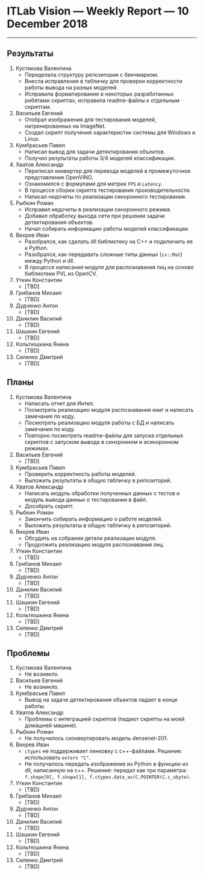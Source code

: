 ﻿# ITLab Vision — Weekly Report — 10 December 2018

----------------

## Результаты

  1. Кустикова Валентина
     - Переделала структуру репозитория с бенчмарком.
     - Внесла исправления в табличку для проверки корректности работы
       вывода на разных моделей.
     - Исправила форматирование в некоторых разработанных ребятами скриптах,
       исправила readme-файлы к отдельным скриптам.
  1. Васильев Евгений
     - Отобрал изображения для тестирования моделей, натренированных
       на ImageNet.
     - Создал скрипт получения характеристик системы для Windows и Linux.
  1. Кумбрасьев Павел
     - Написал вывод для задачи детектирования объектов.
     - Получил результаты работы 3/4 моделей классификации.
  1. Хватов Александр
     - Переписал конвертер для перевода моделей в промежуточное
       представление OpenVINO.
     - Ознакомился с формулами для метрик `FPS` и `Latency`.
     - В процессе сборки скрипта тестирования производительности.
     - Написал недочеты по реализации синхронного тестирования.
  1. Рыбкин Роман
     - Исправил недочеты в реализации синхронного режима.
     - Добавил обработку выхода сети при решении задачи детектирования
       объектов.
     - Начал собирать информацию работы моделей классификации.
  1. Вихрев Иван
     - Разобрался, как сделать dll библиотеку на C++ и подключить
       ее к Python.
     - Разобрался, как передавать сложные типы данных (`cv::Mat`)
       между Python и dll.
     - В процессе написания модуля для распознавания лиц на основе
       библиотеки PVL из OpenCV.
  1. Уткин Константин
     - [TBD]
  1. Грибанов Михаил
     - [TBD]
  1. Дудченко Антон
     - [TBD]
  1. Данилин Василий
     - [TBD]
  1. Шашкин Евгений
     - [TBD]
  1. Кольтюшкина Янина
     - [TBD]
  1. Силенко Дмитрий
     - [TBD]

## Планы

  1. Кустикова Валентина
     - Написать отчет для Интел.
     - Посмотреть реализацию модуля распознавания книг и написать
       замечания по коду.
     - Посмотреть реализацию модуля работы с БД и написать замечания
       по коду.
     - Повторно посмотреть readme-файлы для запуска отдельных скриптов
       с запуском вывода в синхронном и асинхронном режимах.
  1. Васильев Евгений
     - [TBD]
  1. Кумбрасьев Павел
     - Проверить корректность работы моделей.
     - Выложить результаты в общую табличку в репозиторий.
  1. Хватов Александр
     - Написать модуль обработки полученных данных с тестов и модуль
       вывода данных о тестировании в файл.
     - Дособрать скрипт.
  1. Рыбкин Роман
     - Закончить собирать информацию о работе моделей.
     - Выложить результаты в общую табличку в репозиторий.
  1. Вихрев Иван
     - Обсудить на собрании детали реализации модуля.
     - Продолжить реализацию модуля распознавания лиц.
  1. Уткин Константин
     - [TBD]
  1. Грибанов Михаил
     - [TBD]
  1. Дудченко Антон
     - [TBD]
  1. Данилин Василий
     - [TBD]
  1. Шашкин Евгений
     - [TBD]
  1. Кольтюшкина Янина
     - [TBD]
  1. Силенко Дмитрий
     - [TBD]
     

## Проблемы

  1. Кустикова Валентина
     - Не возникло.
  1. Васильев Евгений
     - Не возникло.
  1. Кумбрасьев Павел
     - Вывод на задаче детектирования объектов падает в конце работы.
  1. Хватов Александр
     - Проблемы с интеграцией скриптов (падают скрипты на моей домашней
       машине).
  1. Рыбкин Роман
     - Не получилось сконвертировать модель densenet-201.
  1. Вихрев Иван
     - `ctypes` не поддерживает линковку с c++-файлами. Решение: использовать
       `extern "C"`.
     - Не получалось передать изображение из Python в функцию из dll,
       написанную на с++. Решение: передал как три параметра:
       `f.shape[0], f.shape[1], f.ctypes.data_as(C.POINTER(C.c_ubyte)`.
  1. Уткин Константин
     - [TBD]
  1. Грибанов Михаил
     - [TBD]
  1. Дудченко Антон
     - [TBD]
  1. Данилин Василий
     - [TBD]
  1. Шашкин Евгений
     - [TBD]
  1. Кольтюшкина Янина
     - [TBD]
  1. Силенко Дмитрий
     - [TBD]


<!-- LINKS -->
